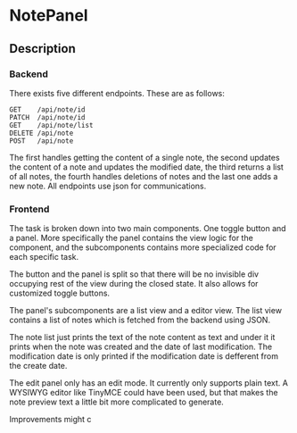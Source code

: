 # NotePanel

## Description

### Backend

There exists five different endpoints. These are as follows:

```http
GET    /api/note/id
PATCH  /api/note/id
GET    /api/note/list
DELETE /api/note
POST   /api/note
```

The first handles getting the content of a single note, the second updates the content of a note and updates the modified date, the third returns a list of all notes, the fourth handles deletions of notes and the last one adds a new note.
All endpoints use json for communications.

### Frontend

The task is broken down into two main components. One toggle button and a panel.
More specifically the panel contains the view logic for the component, and the
subcomponents contains more specialized code for each specific task.

The button and the panel is split so that there will be no invisible div occupying
rest of the view during the closed state. It also allows for customized toggle
buttons.

The panel's subcomponents are a list view and a editor view. The list view contains a list of notes which is fetched from the backend using JSON.

The note list just prints the text of the note content as text and under it it prints when the note was created and the date of last modification. The modification date is only printed if the modification date is defferent from the create date.

The edit panel only has an edit mode. It currently only supports plain text. A WYSIWYG editor like TinyMCE could have been used, but that makes the note preview text a little bit more complicated to generate.

Improvements might c
